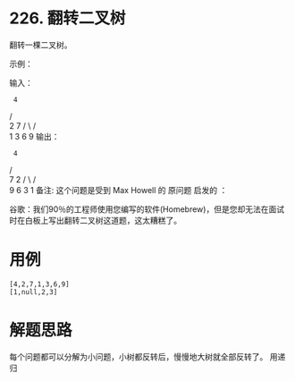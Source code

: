 # 226. 翻转二叉树

翻转一棵二叉树。

示例：

输入：

     4
   /   \
  2     7
 / \   / \
1   3 6   9
输出：

     4
   /   \
  7     2
 / \   / \
9   6 3   1
备注:
这个问题是受到 Max Howell 的 原问题 启发的 ：

谷歌：我们90％的工程师使用您编写的软件(Homebrew)，但是您却无法在面试时在白板上写出翻转二叉树这道题，这太糟糕了。


# 用例
```
[4,2,7,1,3,6,9]
[1,null,2,3]
```

# 解题思路

每个问题都可以分解为小问题，小树都反转后，慢慢地大树就全部反转了。
用递归
